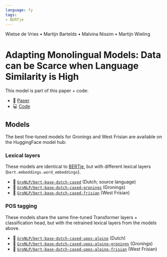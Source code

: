 ```yaml
---
language: fy
tags:
- BERTje
---
```


Wietse de Vries • Martijn Bartelds • Malvina Nissim • Martijn Wieling

# Adapting Monolingual Models: Data can be Scarce when Language Similarity is High

This model is part of this paper + code:

- 📝 [Paper](https://arxiv.org/abs/2105.02855)
- 💻 [Code](https://github.com/wietsedv/low-resource-adapt)

## Models

The best fine-tuned models for Gronings and West Frisian are available on the HuggingFace model hub:

### Lexical layers
These models are identical to [BERTje](https://github.com/wietsedv/bertje), but with different lexical layers (`bert.embeddings.word_embeddings`).

 - 🤗 [`GroNLP/bert-base-dutch-cased`](https://huggingface.co/GroNLP/bert-base-dutch-cased) (Dutch; source language)
 - 🤗 [`GroNLP/bert-base-dutch-cased-gronings`](https://huggingface.co/GroNLP/bert-base-dutch-cased-gronings) (Gronings)
 - 🤗 [`GroNLP/bert-base-dutch-cased-frisian`](https://huggingface.co/GroNLP/bert-base-dutch-cased-frisian) (West Frisian)

### POS tagging
These models share the same fine-tuned Transformer layers + classification head, but with the retrained lexical layers from the models above.

 - 🤗 [`GroNLP/bert-base-dutch-cased-upos-alpino`](https://huggingface.co/GroNLP/bert-base-dutch-cased-upos-alpino) (Dutch)
 - 🤗 [`GroNLP/bert-base-dutch-cased-upos-alpino-gronings`](https://huggingface.co/GroNLP/bert-base-dutch-cased-upos-alpino-gronings) (Gronings)
 - 🤗 [`GroNLP/bert-base-dutch-cased-upos-alpino-frisian`](https://huggingface.co/GroNLP/bert-base-dutch-cased-upos-alpino-frisian) (West Frisian)
